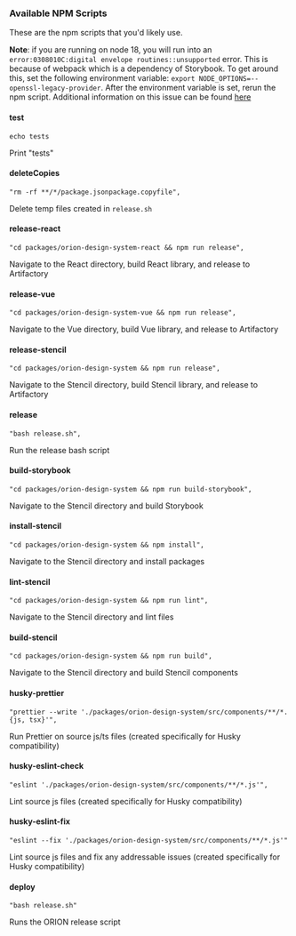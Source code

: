 
### Available NPM Scripts
These are the npm scripts that you'd likely use.

**Note**: if you are running on node 18, you will run into an `error:0308010C:digital envelope routines::unsupported` error. This is because of webpack which is a dependency of Storybook. To get around this, set the following environment variable: `export NODE_OPTIONS=--openssl-legacy-provider`. After the environment variable is set, rerun the npm script. Additional information on this issue can be found [here](https://stackoverflow.com/questions/69692842/error-message-error0308010cdigital-envelope-routinesunsupported)

#### test
```
echo tests
```
Print "tests"

#### deleteCopies
```
"rm -rf **/*/package.jsonpackage.copyfile",
```
Delete temp files created in `release.sh`

#### release-react
```
"cd packages/orion-design-system-react && npm run release",
```
Navigate to the React directory, build React library, and release to Artifactory

#### release-vue
```
"cd packages/orion-design-system-vue && npm run release",
```
Navigate to the Vue directory, build Vue library, and release to Artifactory

#### release-stencil
```
"cd packages/orion-design-system && npm run release",
```
Navigate to the Stencil directory, build Stencil library, and release to Artifactory

#### release
```
"bash release.sh",
```
Run the release bash script


#### build-storybook
```
"cd packages/orion-design-system && npm run build-storybook",
```
Navigate to the Stencil directory and build Storybook

#### install-stencil
```
"cd packages/orion-design-system && npm install",
```
Navigate to the Stencil directory and install packages

#### lint-stencil
```
"cd packages/orion-design-system && npm run lint",
```
Navigate to the Stencil directory and lint files

#### build-stencil
```
"cd packages/orion-design-system && npm run build",
```
Navigate to the Stencil directory and build Stencil components

#### husky-prettier
```
"prettier --write './packages/orion-design-system/src/components/**/*.{js, tsx}'",
```
Run Prettier on source js/ts files (created specifically for Husky compatibility)

#### husky-eslint-check
```
"eslint './packages/orion-design-system/src/components/**/*.js'",
```
Lint source js files (created specifically for Husky compatibility)

#### husky-eslint-fix
```
"eslint --fix './packages/orion-design-system/src/components/**/*.js'"
```
Lint source js files and fix any addressable issues (created specifically for Husky compatibility)

#### deploy
```
"bash release.sh"
```
Runs the ORION release script


